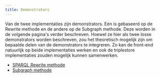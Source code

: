 ```yaml
---
title: Demonstrators
---
```

Van de twee implementaties zijn demonstrators. Eén is gebaseerd op de Rewrite methode en de andere
op de Subgraph methode. Deze worden in de volgende pagina's verder beschreven. Hoewel ze hier als
twee losse demonstrators worden beschreven, zou het theoretisch mogelijk zijn om bepaalde delen van
de demonstrators te integreren. Zo kan de front-end natuurlijk op beide implementaties werken en ook
de triplestore implementaties zouden mogelijk kunnen samenwerken. 

- [SPARQL Rewrite methode](./rewrite.md)
- [Subgraph methode](./subgraph.md)
